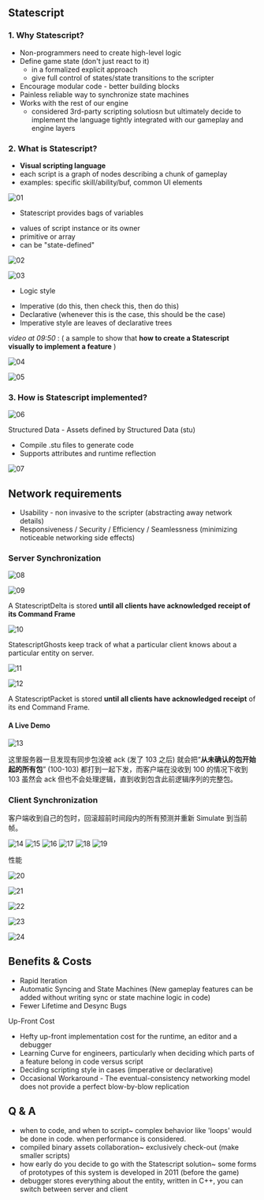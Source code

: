 
## Statescript

### 1. Why Statescript?

- Non-programmers need to create high-level logic
- Define game state (don't just react to it) 
    + in a formalized explicit approach 
    + give full control of states/state transitions to the scripter
- Encourage modular code - better building blocks
- Painless reliable way to synchronize state machines
- Works with the rest of our engine
    + considered 3rd-party scripting solutiosn but ultimately decide to implement the language tightly integrated with our gameplay and engine layers

### 2. What is Statescript?

- **Visual scripting language**
- each script is a graph of nodes describing a chunk of gameplay
- examples: specific skill/ability/buf, common UI elements

![01](images/02_01.png)

- Statescript provides bags of variables
+ values of script instance or its owner
+ primitive or array
+ can be "state-defined"

![02](images/02_02.png)

![03](images/02_03.png)

- Logic style
+ Imperative (do this, then check this, then do this)
+ Declarative (whenever this is the case, this should be the case)
+ Imperative style are leaves of declarative trees 

*video at 09:50* : ( a sample to show that **how to create a Statescript visually to implement a feature** )

![04](images/02_04.png)

![05](images/02_05.png)

### 3. How is Statescript implemented?

![06](images/02_06.png)

Structured Data - Assets defined by Structured Data (stu)

- Compile .stu files to generate code
- Supports attributes and runtime reflection

![07](images/02_07.png)

## Network requirements

- Usability - non invasive to the scripter (abstracting away network details)
- Responsiveness / Security / Efficiency / Seamlessness (minimizing noticeable networking side effects)

### Server Synchronization


![08](images/02_08.png)

![09](images/02_09.png)



A StatescriptDelta is stored **until all clients have acknowledged receipt of its Command Frame**

![10](images/02_10.png)



StatescriptGhosts keep track of what a particular client knows about a particular entity on server.

![11](images/02_11.png)



![12](images/02_12.png)



A StatescriptPacket is stored **until all clients have acknowledged receipt** of its end Command Frame.

#### A Live Demo

![13](images/02_13.png)

这里服务器一旦发现有同步包没被 ack (发了 103 之后) 就会把“**从未确认的包开始起的所有包**” (100-103) 都打到一起下发，而客户端在没收到 100 的情况下收到 103 虽然会 ack 但也不会处理逻辑，直到收到包含此前逻辑序列的完整包。

### Client Synchronization

客户端收到自己的包时，回滚超前时间段内的所有预测并重新 Simulate 到当前帧。

![14](images/02_14.png)
![15](images/02_15.png)
![16](images/02_16.png)
![17](images/02_17.png)
![18](images/02_18.png)
![19](images/02_19.png)

性能

![20](images/02_20.png)

![21](images/02_21.png)

![22](images/02_22.png)

![23](images/02_23.png)

![24](images/02_24.png)

## Benefits & Costs

- Rapid Iteration
- Automatic Syncing and State Machines (New gameplay features can be added without writing sync or state machine logic in code)
- Fewer Lifetime and Desync Bugs

Up-Front Cost

- Hefty up-front implementation cost for the runtime, an editor and a debugger
- Learning Curve for engineers, particularly when deciding which parts of a feature belong in code versus script 
- Deciding scripting style in cases (imperative or declarative) 
- Occasional Workaround - The eventual-consistency networking model does not provide a perfect blow-by-blow replication 

## Q & A

- when to code, and when to script~ complex behavior like 'loops' would be done in code. when performance is considered.
- compiled binary assets collaboration~ exclusively check-out (make smaller scripts)
- how early do you decide to go with the Statescript solution~ some forms of prototypes of this system is developed in 2011 (before the game)
- debugger stores everything about the entity, written in C++, you can switch between server and client









